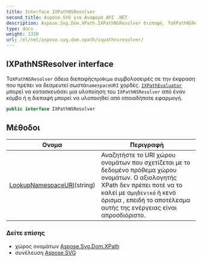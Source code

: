 ```yaml
---
title: Interface IXPathNSResolver
second_title: Aspose.SVG για Αναφορά API .NET
description: Aspose.Svg.Dom.XPath.IXPathNSResolver διεπαφή. ΤοXPathNSResolver άδεια διεπαφήςπρόθεμα συμβολοσειρές σε την έκφραση που πρέπει να δεσμευτεί σωστάnamespaceURI χορδές. IXPathEvaluator μπορεί να κατασκευάσει μια υλοποίηση του IXPathNSResolver από έναν κόμβο ή η διεπαφή μπορεί να υλοποιηθεί από οποιαδήποτε εφαρμογή.
type: docs
weight: 1330
url: /el/net/aspose.svg.dom.xpath/ixpathnsresolver/
---
```

## IXPathNSResolver interface

Το`XPathNSResolver` άδεια διεπαφής`πρόθεμα` συμβολοσειρές σε την έκφραση που πρέπει να δεσμευτεί σωστά`namespaceURI` χορδές. [`IXPathEvaluator`](../ixpathevaluator/) μπορεί να κατασκευάσει μια υλοποίηση του `IXPathNSResolver` από έναν κόμβο ή η διεπαφή μπορεί να υλοποιηθεί από οποιαδήποτε εφαρμογή.

```csharp
public interface IXPathNSResolver
```

## Μέθοδοι

| Ονομα | Περιγραφή |
| --- | --- |
| [LookupNamespaceURI](../../aspose.svg.dom.xpath/ixpathnsresolver/lookupnamespaceuri/)(string) | Αναζητήστε το URI χώρου ονομάτων που σχετίζεται με το δεδομένο πρόθεμα χώρου ονομάτων. Ο αξιολογητής XPath δεν πρέπει ποτέ να το καλεί με α`μηδενικό` ή κενό όρισμα , επειδή το αποτέλεσμα αυτής της ενέργειας είναι απροσδιόριστο. |

### Δείτε επίσης

* χώρος ονομάτων [Aspose.Svg.Dom.XPath](../../aspose.svg.dom.xpath/)
* συνέλευση [Aspose.SVG](../../)


